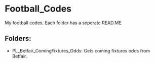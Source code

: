 Football_Codes
=============
My football codes. Each folder has a seperate READ.ME

Folders:
--------

- PL_Betfair_ComingFixtures_Odds: Gets coming fixtures odds from Betfair.
